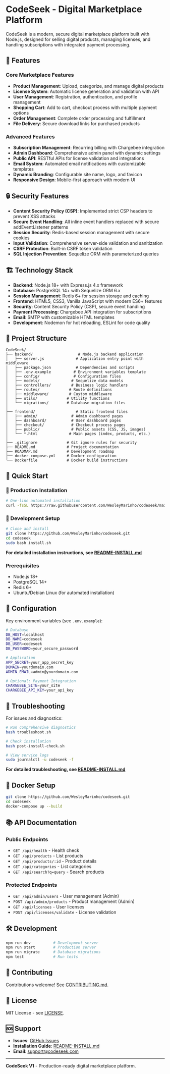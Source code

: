 # CodeSeek - Digital Marketplace Platform

CodeSeek is a modern, secure digital marketplace platform built with Node.js, designed for selling digital products, managing licenses, and handling subscriptions with integrated payment processing.

## 🚀 Features

### Core Marketplace Features
- **Product Management**: Upload, categorize, and manage digital products
- **License System**: Automatic license generation and validation with API
- **User Management**: Registration, authentication, and profile management
- **Shopping Cart**: Add to cart, checkout process with multiple payment options
- **Order Management**: Complete order processing and fulfillment
- **File Delivery**: Secure download links for purchased products

### Advanced Features
- **Subscription Management**: Recurring billing with Chargebee integration
- **Admin Dashboard**: Comprehensive admin panel with dynamic settings
- **Public API**: RESTful APIs for license validation and integrations
- **Email System**: Automated email notifications with customizable templates
- **Dynamic Branding**: Configurable site name, logo, and favicon
- **Responsive Design**: Mobile-first approach with modern UI

## 🔒 Security Features

- **Content Security Policy (CSP)**: Implemented strict CSP headers to prevent XSS attacks
- **Secure Event Handling**: All inline event handlers replaced with secure addEventListener patterns
- **Session Security**: Redis-based session management with secure cookies
- **Input Validation**: Comprehensive server-side validation and sanitization
- **CSRF Protection**: Built-in CSRF token validation
- **SQL Injection Prevention**: Sequelize ORM with parameterized queries

## 🏗️ Technology Stack

- **Backend**: Node.js 18+ with Express.js 4.x framework
- **Database**: PostgreSQL 14+ with Sequelize ORM 6.x
- **Session Management**: Redis 6+ for session storage and caching
- **Frontend**: HTML5, CSS3, Vanilla JavaScript with modern ES6+ features
- **Security**: Content Security Policy (CSP), secure event handling
- **Payment Processing**: Chargebee API integration for subscriptions
- **Email**: SMTP with customizable HTML templates
- **Development**: Nodemon for hot reloading, ESLint for code quality

## 📁 Project Structure

```
CodeSeek/
├── backend/                    # Node.js backend application
│   ├── server.js              # Application entry point with middleware
│   ├── package.json           # Dependencies and scripts
│   ├── .env.example          # Environment variables template
│   ├── config/               # Configuration files
│   ├── models/              # Sequelize data models
│   ├── controllers/         # Business logic handlers
│   ├── routes/             # Route definitions
│   ├── middleware/         # Custom middleware
│   ├── utils/             # Utility functions
│   └── migrations/        # Database migration files
│
├── frontend/                  # Static frontend files
│   ├── admin/               # Admin dashboard pages
│   ├── dashboard/           # User dashboard pages
│   ├── checkout/            # Checkout process pages
│   ├── public/              # Public assets (CSS, JS, images)
│   └── *.html              # Main pages (index, products, etc.)
│
├── .gitignore             # Git ignore rules for security
├── README.md              # Project documentation
├── ROADMAP.md             # Development roadmap
├── docker-compose.yml     # Docker configuration
└── Dockerfile             # Docker build instructions
```

## 🚀 Quick Start

### 🎯 Production Installation

```bash
# One-line automated installation
curl -fsSL https://raw.githubusercontent.com/WesleyMarinho/codeseek/main/one-line-install.sh | sudo bash -s -- yourdomain.com admin@yourdomain.com
```

### 🔧 Development Setup

```bash
# Clone and install
git clone https://github.com/WesleyMarinho/codeseek.git
cd codeseek
sudo bash install.sh
```

**For detailed installation instructions, see [README-INSTALL.md](README-INSTALL.md)**

### Prerequisites
- Node.js 18+
- PostgreSQL 14+
- Redis 6+
- Ubuntu/Debian Linux (for automated installation)

## 🔧 Configuration

Key environment variables (see `.env.example`):

```bash
# Database
DB_HOST=localhost
DB_NAME=codeseek
DB_USER=codeseek
DB_PASSWORD=your_secure_password

# Application
APP_SECRET=your_app_secret_key
DOMAIN=yourdomain.com
ADMIN_EMAIL=admin@yourdomain.com

# Optional: Payment Integration
CHARGEBEE_SITE=your_site
CHARGEBEE_API_KEY=your_api_key
```

## 🚨 Troubleshooting

For issues and diagnostics:

```bash
# Run comprehensive diagnostics
bash troubleshoot.sh

# Check installation
bash post-install-check.sh

# View service logs
sudo journalctl -u codeseek -f
```

**For detailed troubleshooting, see [README-INSTALL.md](README-INSTALL.md)**

## 🐳 Docker Setup

```bash
git clone https://github.com/WesleyMarinho/codeseek.git
cd codeseek
docker-compose up --build
```

## 📚 API Documentation

### Public Endpoints
- `GET /api/health` - Health check
- `GET /api/products` - List products
- `GET /api/products/:id` - Product details
- `GET /api/categories` - List categories
- `GET /api/search?q=query` - Search products

### Protected Endpoints
- `GET /api/admin/users` - User management (Admin)
- `POST /api/admin/products` - Product management (Admin)
- `GET /api/licenses` - User licenses
- `POST /api/licenses/validate` - License validation

## 🛠️ Development

```bash
npm run dev          # Development server
npm run start        # Production server
npm run migrate      # Database migrations
npm test             # Run tests
```

## 🤝 Contributing

Contributions welcome! See [CONTRIBUTING.md](CONTRIBUTING.md).

## 📄 License

MIT License - see [LICENSE](LICENSE).

## 🆘 Support

- **Issues**: [GitHub Issues](https://github.com/WesleyMarinho/codeseek/issues)
- **Installation Guide**: [README-INSTALL.md](README-INSTALL.md)
- **Email**: support@codeseek.com

---

**CodeSeek V1** - Production-ready digital marketplace platform.

